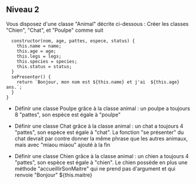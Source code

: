 ## Niveau 2

Vous disposez d'une classe "Animal" décrite ci-dessous : Créer les classes "Chien", "Chat", et "Poulpe" comme suit

```class Animal {
  constructor(nom, age, pattes, espece, status) {
    this.name = name;
    this.age = age;
    this.legs = legs;
    this.species = species;
    this.status = status;
  }
  sePresenter() {
    return `Bonjour, mon nom est ${this.name} et j'ai  ${this.age} ans.`;
  }
}
```

- Définir une classe Poulpe grâce à la classe animal : un poulpe a toujours 8 "pattes", son espèce est égale à "poulpe"

- Définir une classe Chat grâce à la classe animal : un chat a toujours 4 "pattes", son espèce est égale à "chat". La fonction "se présenter" du chat devrait par contre donner la même phrase que les autres animaux, mais avec "miaou miaou" ajouté à la fin

- Définir une classe Chien grâce à la classe animal : un chien a toujours 4 "pattes", son espèce est égale à "chien". Le chien possède en plus une méthode "accueillirSonMaitre" qui ne prend pas d'argument et qui renvoie "Bonjour" ${this.maitre}
